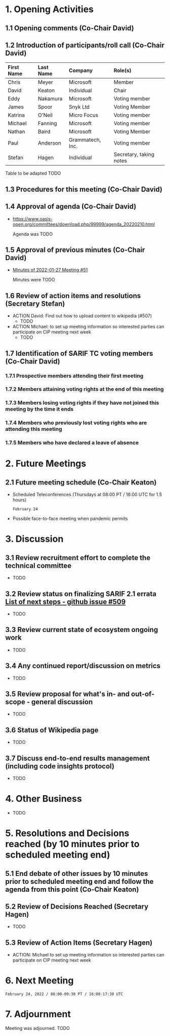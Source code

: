 # 1. Opening Activities

## 1.1 Opening comments (Co-Chair David)

## 1.2 Introduction of participants/roll call (Co-Chair David)

| First Name | Last Name | Company          | Role(s)                 |
|:-----------|:----------|:-----------------|:------------------------|
| Chris      | Meyer     | Microsoft        | Member                  |
| David      | Keaton    | Individual       | Chair                   |
| Eddy       | Nakamura  | Microsoft        | Voting member           |
| James      | Spoor     | Snyk Ltd         | Voting Member           |
| Katrina    | O'Neil    | Micro Focus      | Voting member           |
| Michael    | Fanning   | Microsoft        | Voting member           |
| Nathan     | Baird     | Microsoft        | Voting Member           |
| Paul       | Anderson  | Grammatech, Inc. | Voting member           |
| Stefan     | Hagen     | Individual       | Secretary, taking notes |

Table to be adapted TODO

## 1.3 Procedures for this meeting (Co-Chair David)

## 1.4 Approval of agenda (Co-Chair David)

* https://www.oasis-open.org/committees/download.php/99999/agenda_20220210.html

  Agenda was TODO

## 1.5 Approval of previous minutes (Co-Chair David)

* [Minutes of 2022-01-27 Meeting #51](https://www.oasis-open.org/committees/document.php?document_id=69584&wg_abbrev=sarif)

  Minutes were TODO 

## 1.6 Review of action items and resolutions (Secretary Stefan)

* ACTION David: Find out how to upload content to wikipedia (#507)
  * TODO
* ACTION Michael: to set up meeting information so interested parties can participate on CIP meeting next week
  * TODO 

## 1.7 Identification of SARIF TC voting members (Co-Chair David)

### 1.7.1 Prospective members attending their first meeting

### 1.7.2 Members attaining voting rights at the end of this meeting

### 1.7.3 Members losing voting rights if they have not joined this meeting by the time it ends

### 1.7.4 Members who previously lost voting rights who are attending this meeting

### 1.7.5 Members who have declared a leave of absence

# 2. Future Meetings

## 2.1 Future meeting schedule (Co-Chair Keaton)

- Scheduled Teleconferences (Thursdays at 08:00 PT / 16:00 UTC for 1.5 hours)
    ```
    February 24
    ```
- Possible face-to-face meeting when pandemic permits

# 3. Discussion

## 3.1 Review recruitment effort to complete the technical committee

* TODO

## 3.2 Review status on finalizing SARIF 2.1 errata [List of next steps - github issue #509](https://github.com/oasis-tcs/sarif-spec/issues/509)

* TODO

## 3.3 Review current state of ecosystem ongoing work

* TODO

## 3.4 Any continued report/discussion on metrics

* TODO

## 3.5 Review proposal for what's in- and out-of-scope - general discussion

* TODO

## 3.6 Status of Wikipedia page

* TODO

## 3.7 Discuss end-to-end results management (including code insights protocol)

* TODO

# 4. Other Business

* TODO

# 5. Resolutions and Decisions reached (by 10 minutes prior to scheduled meeting end)

## 5.1 End debate of other issues by 10 minutes prior to scheduled meeting end and follow the agenda from this point (Co-Chair Keaton)

## 5.2 Review of Decisions Reached (Secretary Hagen)

* TODO

## 5.3 Review of Action Items (Secretary Hagen)

* ACTION: Michael to set up meeting information so interested parties can participate on CIP meeting next week

# 6. Next Meeting
  ```
  February 24, 2022 / 08:00-09:30 PT / 16:00-17:30 UTC
  ```

# 7. Adjournment

Meeting was adjourned. TODO
